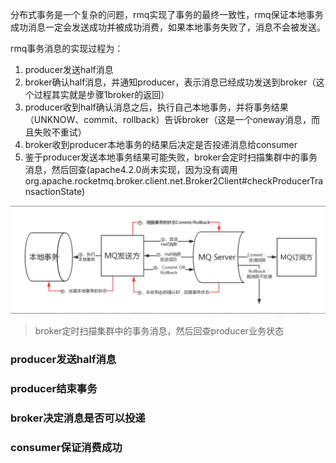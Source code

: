 
分布式事务是一个复杂的问题，rmq实现了事务的最终一致性，rmq保证本地事务成功消息一定会发送成功并被成功消费，如果本地事务失败了，消息不会被发送。

rmq事务消息的实现过程为：

1. producer发送half消息
2. broker确认half消息，并通知producer，表示消息已经成功发送到broker（这个过程其实就是步骤1broker的返回）
3. producer收到half确认消息之后，执行自己本地事务，并将事务结果（UNKNOW、commit、rollback）告诉broker（这是一个oneway消息，而且失败不重试）
4. broker收到producer本地事务的结果后决定是否投递消息给consumer
5. 鉴于producer发送本地事务结果可能失败，broker会定时扫描集群中的事务消息，然后回查(apache4.2.0尚未实现，因为没有调用org.apache.rocketmq.broker.client.net.Broker2Client#checkProducerTransactionState)


![mq-tx-message](../img/rocketmq-tx-message.png) 

> broker定时扫描集群中的事务消息，然后回查producer业务状态


### producer发送half消息

### producer结束事务

### broker决定消息是否可以投递

### consumer保证消费成功


